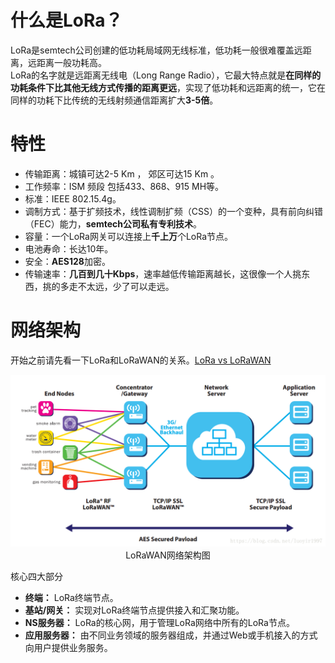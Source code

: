 # 什么是LoRa？
LoRa是semtech公司创建的低功耗局域网无线标准，低功耗一般很难覆盖远距离，远距离一般功耗高。<br />
LoRa的名字就是远距离无线电（Long Range Radio），它最大特点就是**在同样的功耗条件下比其他无线方式传播的距离更远**，实现了低功耗和远距离的统一，它在同样的功耗下比传统的无线射频通信距离扩大**3-5倍**。

# 特性
- 传输距离：城镇可达2-5 Km ， 郊区可达15 Km 。
- 工作频率：ISM 频段 包括433、868、915 MH等。
- 标准：IEEE 802.15.4g。
- 调制方式：基于扩频技术，线性调制扩频（CSS）的一个变种，具有前向纠错（FEC）能力，**semtech公司私有专利技术**。
- 容量：一个LoRa网关可以连接上**千上万**个LoRa节点。
- 电池寿命：长达10年。
- 安全：**AES128**加密。
- 传输速率：**几百到几十Kbps**，速率越低传输距离越长，这很像一个人挑东西，挑的多走不太远，少了可以走远。

# 网络架构
开始之前请先看一下LoRa和LoRaWAN的关系。[LoRa vs LoRaWAN](LoRa_vs_LoRaWAN.md) <br />

<div align=center><img src="assets/images/LoRaWAN网络架构.png"/>LoRaWAN网络架构图</div>

核心四大部分
- **终端：** LoRa终端节点。
- **基站/网关：** 实现对LoRa终端节点提供接入和汇聚功能。
- **NS服务器：** LoRa的核心网，用于管理LoRa网络中所有的LoRa节点。
- **应用服务器：** 由不同业务领域的服务器组成，并通过Web或手机接入的方式向用户提供业务服务。
